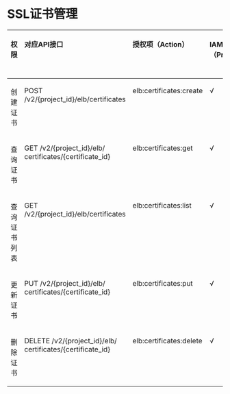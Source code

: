 # SSL证书管理<a name="elb_sq_lb_0009"></a>

<a name="table1877125992216"></a>
<table><thead align="left"><tr id="row17825205902212"><th class="cellrowborder" valign="top" width="9.800000000000002%" id="mcps1.1.6.1.1"><p id="p1541914062018"><a name="p1541914062018"></a><a name="p1541914062018"></a>权限</p>
</th>
<th class="cellrowborder" valign="top" width="38.2%" id="mcps1.1.6.1.2"><p id="p14419180102011"><a name="p14419180102011"></a><a name="p14419180102011"></a>对应API接口</p>
</th>
<th class="cellrowborder" valign="top" width="16.980000000000004%" id="mcps1.1.6.1.3"><p id="p54192004206"><a name="p54192004206"></a><a name="p54192004206"></a>授权项（Action）</p>
</th>
<th class="cellrowborder" valign="top" width="14.450000000000001%" id="mcps1.1.6.1.4"><p id="p541940122019"><a name="p541940122019"></a><a name="p541940122019"></a>IAM项目（Project）</p>
</th>
<th class="cellrowborder" valign="top" width="20.570000000000004%" id="mcps1.1.6.1.5"><p id="p1598614261743"><a name="p1598614261743"></a><a name="p1598614261743"></a>企业项目（Enterprise Project）</p>
</th>
</tr>
</thead>
<tbody><tr id="row2825105916227"><td class="cellrowborder" valign="top" width="9.800000000000002%" headers="mcps1.1.6.1.1 "><p id="p5825185914224"><a name="p5825185914224"></a><a name="p5825185914224"></a>创建证书</p>
</td>
<td class="cellrowborder" valign="top" width="38.2%" headers="mcps1.1.6.1.2 "><p id="p4825159192214"><a name="p4825159192214"></a><a name="p4825159192214"></a>POST /v2/{project_id}/elb/certificates</p>
</td>
<td class="cellrowborder" valign="top" width="16.980000000000004%" headers="mcps1.1.6.1.3 "><p id="p16825165917229"><a name="p16825165917229"></a><a name="p16825165917229"></a>elb:certificates:create</p>
</td>
<td class="cellrowborder" valign="top" width="14.450000000000001%" headers="mcps1.1.6.1.4 "><p id="p15497936122214"><a name="p15497936122214"></a><a name="p15497936122214"></a>√</p>
</td>
<td class="cellrowborder" valign="top" width="20.570000000000004%" headers="mcps1.1.6.1.5 "><p id="p2507193622212"><a name="p2507193622212"></a><a name="p2507193622212"></a>√</p>
</td>
</tr>
<tr id="row16825155942211"><td class="cellrowborder" valign="top" width="9.800000000000002%" headers="mcps1.1.6.1.1 "><p id="p2082510599227"><a name="p2082510599227"></a><a name="p2082510599227"></a>查询证书</p>
</td>
<td class="cellrowborder" valign="top" width="38.2%" headers="mcps1.1.6.1.2 "><p id="p10825145910224"><a name="p10825145910224"></a><a name="p10825145910224"></a>GET /v2/{project_id}/elb/ certificates/{certificate_id}</p>
</td>
<td class="cellrowborder" valign="top" width="16.980000000000004%" headers="mcps1.1.6.1.3 "><p id="p1882545932220"><a name="p1882545932220"></a><a name="p1882545932220"></a>elb:certificates:get</p>
</td>
<td class="cellrowborder" valign="top" width="14.450000000000001%" headers="mcps1.1.6.1.4 "><p id="p175201367226"><a name="p175201367226"></a><a name="p175201367226"></a>√</p>
</td>
<td class="cellrowborder" valign="top" width="20.570000000000004%" headers="mcps1.1.6.1.5 "><p id="p052143622212"><a name="p052143622212"></a><a name="p052143622212"></a>√</p>
</td>
</tr>
<tr id="row2825195922215"><td class="cellrowborder" valign="top" width="9.800000000000002%" headers="mcps1.1.6.1.1 "><p id="p18826125911228"><a name="p18826125911228"></a><a name="p18826125911228"></a>查询证书列表</p>
</td>
<td class="cellrowborder" valign="top" width="38.2%" headers="mcps1.1.6.1.2 "><p id="p1182575913225"><a name="p1182575913225"></a><a name="p1182575913225"></a>GET /v2/{project_id}/elb/certificates</p>
</td>
<td class="cellrowborder" valign="top" width="16.980000000000004%" headers="mcps1.1.6.1.3 "><p id="p2826105962212"><a name="p2826105962212"></a><a name="p2826105962212"></a>elb:certificates:list</p>
</td>
<td class="cellrowborder" valign="top" width="14.450000000000001%" headers="mcps1.1.6.1.4 "><p id="p95221036192215"><a name="p95221036192215"></a><a name="p95221036192215"></a>√</p>
</td>
<td class="cellrowborder" valign="top" width="20.570000000000004%" headers="mcps1.1.6.1.5 "><p id="p11523636122219"><a name="p11523636122219"></a><a name="p11523636122219"></a>√</p>
</td>
</tr>
<tr id="row1682695911223"><td class="cellrowborder" valign="top" width="9.800000000000002%" headers="mcps1.1.6.1.1 "><p id="p78261859142215"><a name="p78261859142215"></a><a name="p78261859142215"></a>更新证书</p>
</td>
<td class="cellrowborder" valign="top" width="38.2%" headers="mcps1.1.6.1.2 "><p id="p4826135913222"><a name="p4826135913222"></a><a name="p4826135913222"></a>PUT /v2/{project_id}/elb/ certificates/{certificate_id}</p>
</td>
<td class="cellrowborder" valign="top" width="16.980000000000004%" headers="mcps1.1.6.1.3 "><p id="p1382610596221"><a name="p1382610596221"></a><a name="p1382610596221"></a>elb:certificates:put</p>
</td>
<td class="cellrowborder" valign="top" width="14.450000000000001%" headers="mcps1.1.6.1.4 "><p id="p65240365228"><a name="p65240365228"></a><a name="p65240365228"></a>√</p>
</td>
<td class="cellrowborder" valign="top" width="20.570000000000004%" headers="mcps1.1.6.1.5 "><p id="p155251436182214"><a name="p155251436182214"></a><a name="p155251436182214"></a>√</p>
</td>
</tr>
<tr id="row1682625918226"><td class="cellrowborder" valign="top" width="9.800000000000002%" headers="mcps1.1.6.1.1 "><p id="p782615962214"><a name="p782615962214"></a><a name="p782615962214"></a>删除证书</p>
</td>
<td class="cellrowborder" valign="top" width="38.2%" headers="mcps1.1.6.1.2 "><p id="p482675914223"><a name="p482675914223"></a><a name="p482675914223"></a>DELETE /v2/{project_id}/elb/ certificates/{certificate_id}</p>
</td>
<td class="cellrowborder" valign="top" width="16.980000000000004%" headers="mcps1.1.6.1.3 "><p id="p1282620593223"><a name="p1282620593223"></a><a name="p1282620593223"></a>elb:certificates:delete</p>
</td>
<td class="cellrowborder" valign="top" width="14.450000000000001%" headers="mcps1.1.6.1.4 "><p id="p12526336142216"><a name="p12526336142216"></a><a name="p12526336142216"></a>√</p>
</td>
<td class="cellrowborder" valign="top" width="20.570000000000004%" headers="mcps1.1.6.1.5 "><p id="p14527153618223"><a name="p14527153618223"></a><a name="p14527153618223"></a>√</p>
</td>
</tr>
</tbody>
</table>

